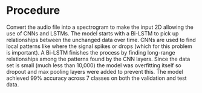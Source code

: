 # Procedure
Convert the audio file into a spectrogram to make the input 2D allowing the use of CNNs and LSTMs.  The model starts with a Bi-LSTM to pick up relationships between the unchanged data over time.  CNNs are used to find local patterns like where the signal spikes or drops 
(which for this problem is important).  A Bi-LSTM finishes the process by finding long-range relationships among the patterns found by the CNN layers.  Since the data set is small (much less than 10,000) the model was overfitting itself so dropout and max pooling layers were added
to prevent this.  The model achieved 99% accuracy across 7 classes on both the validation and test data.

